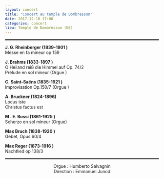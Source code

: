 ```yaml
---
layout: concert
title: "Concert au temple de Dombresson"
date: 2017-12-10 17:00
categories: concert
lieu: Temple de Dombresson (NE)
---
```


<hr style="border-top: 3px double #8c8b8b"/>

**J. G. Rheinberger (1839-1901 )**  
Messe en fa mineur op 159

**J. Brahms (1833-1897 )**  
O Heiland reiß die Himmel auf Op. 74/2  
Prélude en sol mineur (Orgue )

**C. Saint-Saëns (1835-1921 )**  
Improvisation Op.150/7 (Orgue )

**A. Bruckner (1824-1896)**  
Locus iste  
Christus factus est

**M . E. Bossi (1861-1925 )**  
Scherzo en sol mineur (Orgue)

**Max Bruch (1838-1920 )**  
Gebet, Opus 60/4

**Max Reger (1873-1916 )**  
Nachtlied op 138/3

<hr style="border-top: 3px double #8c8b8b"/>

<p style="text-align: center">
Orgue : Humberto Salvagnin
<br/>
Direction : Emmanuel Junod
</p>
